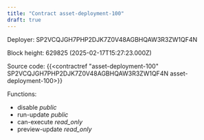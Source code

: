 ```yaml
---
title: "Contract asset-deployment-100"
draft: true
---
```

Deployer: SP2VCQJGH7PHP2DJK7Z0V48AGBHQAW3R3ZW1QF4N


 



Block height: 629825 (2025-02-17T15:27:23.000Z)

Source code: {{<contractref "asset-deployment-100" SP2VCQJGH7PHP2DJK7Z0V48AGBHQAW3R3ZW1QF4N asset-deployment-100>}}

Functions:

* disable _public_
* run-update _public_
* can-execute _read_only_
* preview-update _read_only_
